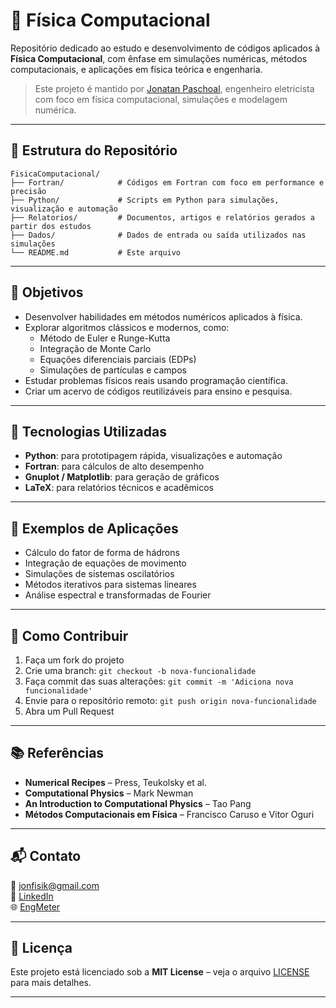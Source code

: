 
# 🧮 Física Computacional

Repositório dedicado ao estudo e desenvolvimento de códigos aplicados à **Física Computacional**, com ênfase em simulações numéricas, métodos computacionais, e aplicações em física teórica e engenharia.

> Este projeto é mantido por [Jonatan Paschoal](https://github.com/jonfisik), engenheiro eletricista com foco em física computacional, simulações e modelagem numérica.

---

## 📁 Estrutura do Repositório

```
FisicaComputacional/
├── Fortran/            # Códigos em Fortran com foco em performance e precisão
├── Python/             # Scripts em Python para simulações, visualização e automação
├── Relatorios/         # Documentos, artigos e relatórios gerados a partir dos estudos
├── Dados/              # Dados de entrada ou saída utilizados nas simulações
└── README.md           # Este arquivo
```

---

## 🧠 Objetivos

- Desenvolver habilidades em métodos numéricos aplicados à física.
- Explorar algoritmos clássicos e modernos, como:
  - Método de Euler e Runge-Kutta
  - Integração de Monte Carlo
  - Equações diferenciais parciais (EDPs)
  - Simulações de partículas e campos
- Estudar problemas físicos reais usando programação científica.
- Criar um acervo de códigos reutilizáveis para ensino e pesquisa.

---

## 🚀 Tecnologias Utilizadas

- **Python**: para prototipagem rápida, visualizações e automação
- **Fortran**: para cálculos de alto desempenho
- **Gnuplot / Matplotlib**: para geração de gráficos
- **LaTeX**: para relatórios técnicos e acadêmicos

---

## 📌 Exemplos de Aplicações

- Cálculo do fator de forma de hádrons
- Integração de equações de movimento
- Simulações de sistemas oscilatórios
- Métodos iterativos para sistemas lineares
- Análise espectral e transformadas de Fourier

---

## 📝 Como Contribuir

1. Faça um fork do projeto
2. Crie uma branch: `git checkout -b nova-funcionalidade`
3. Faça commit das suas alterações: `git commit -m 'Adiciona nova funcionalidade'`
4. Envie para o repositório remoto: `git push origin nova-funcionalidade`
5. Abra um Pull Request

---

## 📚 Referências

- **Numerical Recipes** – Press, Teukolsky et al.
- **Computational Physics** – Mark Newman
- **An Introduction to Computational Physics** – Tao Pang
- **Métodos Computacionais em Física** – Francisco Caruso e Vitor Oguri

---

## 📬 Contato

📧 jonfisik@gmail.com  
🔗 [LinkedIn](https://www.linkedin.com/in/jonatan-paschoal/)  
🌐 [EngMeter](https://engmeter.com.br)

---

## 📄 Licença

Este projeto está licenciado sob a **MIT License** – veja o arquivo [LICENSE](LICENSE) para mais detalhes.

---

